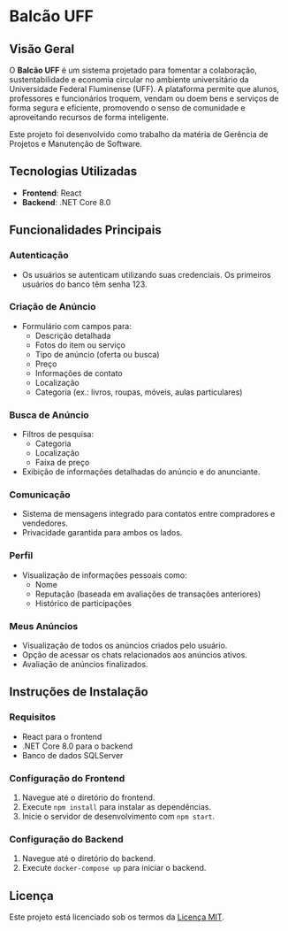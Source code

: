 # Balcão UFF

## Visão Geral
O **Balcão UFF** é um sistema projetado para fomentar a colaboração, sustentabilidade e economia circular no ambiente universitário da Universidade Federal Fluminense (UFF). A plataforma permite que alunos, professores e funcionários troquem, vendam ou doem bens e serviços de forma segura e eficiente, promovendo o senso de comunidade e aproveitando recursos de forma inteligente.

Este projeto foi desenvolvido como trabalho da matéria de Gerência de Projetos e Manutenção de Software.

## Tecnologias Utilizadas
- **Frontend**: React
- **Backend**: .NET Core 8.0

## Funcionalidades Principais
### Autenticação
- Os usuários se autenticam utilizando suas credenciais. Os primeiros usuários do banco têm senha 123.

### Criação de Anúncio
- Formulário com campos para:
  - Descrição detalhada
  - Fotos do item ou serviço
  - Tipo de anúncio (oferta ou busca)
  - Preço
  - Informações de contato
  - Localização
  - Categoria (ex.: livros, roupas, móveis, aulas particulares)

### Busca de Anúncio
- Filtros de pesquisa:
  - Categoria
  - Localização
  - Faixa de preço
- Exibição de informações detalhadas do anúncio e do anunciante.

### Comunicação
- Sistema de mensagens integrado para contatos entre compradores e vendedores.
- Privacidade garantida para ambos os lados.

### Perfil
- Visualização de informações pessoais como:
  - Nome
  - Reputação (baseada em avaliações de transações anteriores)
  - Histórico de participações

### Meus Anúncios
- Visualização de todos os anúncios criados pelo usuário.
- Opção de acessar os chats relacionados aos anúncios ativos.
- Avaliação de anúncios finalizados.

## Instruções de Instalação
### Requisitos
- React para o frontend
- .NET Core 8.0 para o backend
- Banco de dados SQLServer

### Configuração do Frontend
1. Navegue até o diretório do frontend.
2. Execute `npm install` para instalar as dependências.
3. Inicie o servidor de desenvolvimento com `npm start`.

### Configuração do Backend
1. Navegue até o diretório do backend.
2. Execute `docker-compose up` para iniciar o backend.

## Licença
Este projeto está licenciado sob os termos da [Licença MIT](LICENSE).

